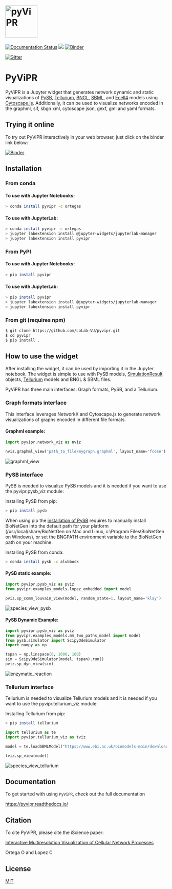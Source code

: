 # <img alt="pyViPR" src="https://github.com/LoLab-VU/pyvipr/blob/master/pyvipr_logo.png" height="100">


[![Documentation Status](https://readthedocs.org/projects/pyvipr/badge/?version=latest)](https://pyvipr.readthedocs.io/en/latest/?badge=latest)
![](https://github.com/Lolab-VU/pyvipr/workflows/build/badge.svg)
[![Binder](https://mybinder.org/badge_logo.svg)](https://mybinder.org/v2/gh/LoLab-VU/pyvipr/master?filepath=binder) 

[![Gitter](https://badges.gitter.im/LoLab-VU/pyvipr.svg)](https://gitter.im/LoLab-VU/pyvipr?utm_source=badge&utm_medium=badge&utm_campaign=pr-badge)

# PyViPR
PyViPR is a Jupyter widget that generates network dynamic and static visualizations of [PySB](http://pysb.org/), [Tellurium](http://tellurium.analogmachine.org/),
[BNGL](https://www.csb.pitt.edu/Faculty/Faeder/?page_id=409), [SBML](http://sbml.org/Main_Page), and [Ecell4](https://github.com/ecell/ecell4) 
 models using [Cytoscape.js](http://js.cytoscape.org/). Additionally, it can be used to visualize networks encoded in the graphml, 
 sif, sbgn xml, cytoscape json, gexf, gml and yaml formats.
 
 ## Trying it online

To try out PyViPR interactively in your web browser, just click on the binder
link below:

[![Binder](https://mybinder.org/badge_logo.svg)](https://mybinder.org/v2/gh/LoLab-VU/pyvipr/master?filepath=binder)

## Installation

### From conda

#### To use with Jupyter Notebooks:

```bash
> conda install pyvipr -c ortegas
```

#### To use with JupyterLab:

```bash
> conda install pyvipr -c ortegas
> jupyter labextension install @jupyter-widgets/jupyterlab-manager
> jupyter labextension install pyvipr
```

### From PyPI

#### To use with Jupyter Notebooks:

```bash
> pip install pyvipr
```

#### To use with JupyterLab:

```bash
> pip install pyvipr
> jupyter labextension install @jupyter-widgets/jupyterlab-manager
> jupyter labextension install pyvipr
```

### From git (requires npm)
```bash
$ git clone https://github.com/LoLab-VU/pyvipr.git
$ cd pyvipr
$ pip install .
```

## How to use the widget
After installing the widget, it can be used by importing it in the Jupyter notebook. The widget is simple to use with PySB 
models, [SimulationResult](https://pysb.readthedocs.io/en/stable/modules/simulator.html#pysb.simulator.SimulationResult) 
objects, [Tellurium](http://tellurium.analogmachine.org/) models and BNGL & SBML files. 

PyViPR has three main interfaces: Graph formats, PySB, and a Tellurium.

### Graph formats interface
This interface leverages NetworkX and Cytoscape.js to generate network visualizations of graphs encoded in different 
file formats.

#### Graphml example:
```python
import pyvipr.network_viz as nviz

nviz.graphml_view('path_to_file/mygraph.graphml', layout_name='fcose')
```
![graphml_view](graphml.png)

### PySB interface

PySB is needed to visualize PySB models and it is needed if you want to use the pyvipr.pysb_viz module:

Installing PySB from pip:
```bash
> pip install pysb
```

When using pip the [installation of PySB](https://pysb.readthedocs.io/en/stable/installation.html#option-1-install-pysb-natively-on-your-computer)
requires to manually install BioNetGen into the default path for your platform 
(/usr/local/share/BioNetGen on Mac and Linux, c:\Program Files\BioNetGen on Windows), 
or set the BNGPATH environment variable to the BioNetGen path on your machine.

Installing PySB from conda:
```bash
> conda install pysb -c alubbock
```

#### PySB static example:
```python
import pyvipr.pysb_viz as pviz
from pyvipr.examples_models.lopez_embedded import model

pviz.sp_comm_louvain_view(model, random_state=1, layout_name='klay')
```
![species_view_pysb](earm_communities.png)

#### PySB Dynamic Example:
```python
import pyvipr.pysb_viz as pviz
from pyvipr.examples_models.mm_two_paths_model import model
from pysb.simulator import ScipyOdeSimulator
import numpy as np

tspan = np.linspace(0, 1000, 100)
sim = ScipyOdeSimulator(model, tspan).run()
pviz.sp_dyn_view(sim)
```

![enzymatic_reaction](pyvipr_dynamic.gif)


### Tellurium interface

Tellurium is needed to visualize Tellurium models and it is needed if you want to use the pyvipr.tellurium_viz module:

Installing Tellurium from pip:
```bash
> pip install tellurium
```

```python
import tellurium as te
import pyvipr.tellurium_viz as tviz

model = te.loadSBMLModel("https://www.ebi.ac.uk/biomodels-main/download?mid=BIOMD0000000001")

tviz.sp_view(model)
```
![species_view_tellurium](tellurium_example.png)

## Documentation

To get started with using `PyViPR`, check out the full documentation

https://pyvipr.readthedocs.io/

## Citation
To cite PyViPR, please cite the iScience paper:

[Interactive Multiresolution Visualization of Cellular Network Processes](https://www.cell.com/iscience/fulltext/S2589-0042(19)30493-6)

Ortega O and Lopez C



## License

[MIT](https://opensource.org/licenses/MIT)
